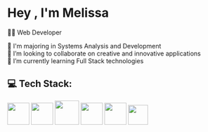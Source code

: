 <h1>Hey , I'm Melissa</h1>

👩‍💻 Web Developer<br>

📖 I'm majoring in Systems Analysis and Development<br>
🧩 I’m looking to collaborate on creative and innovative applications<br>
🌱 I’m currently learning Full Stack technologies

## 💻 Tech Stack:
<img src="https://github.com/user-attachments/assets/a4d9bfa6-f9ee-4404-ab91-276558757a7b" width="50px">
<img src="https://github.com/user-attachments/assets/42046e0a-3fd3-4536-87f9-9b414bc2a0b9" width="50px">
<img src="https://github.com/user-attachments/assets/8ce5b6c2-f76f-4086-a02b-3aa234c36df5" width="55px">
<img src="https://github.com/user-attachments/assets/65056273-2e01-49f4-9394-9a0d8f5df6ec" width="50px">
<img src="https://github.com/user-attachments/assets/24226820-501b-4695-ab88-41193dc1b439" width="50px">
<img src="https://github.com/user-attachments/assets/0d8b6738-ef83-42d2-8d1b-7dc5a528429f" width="45px">


